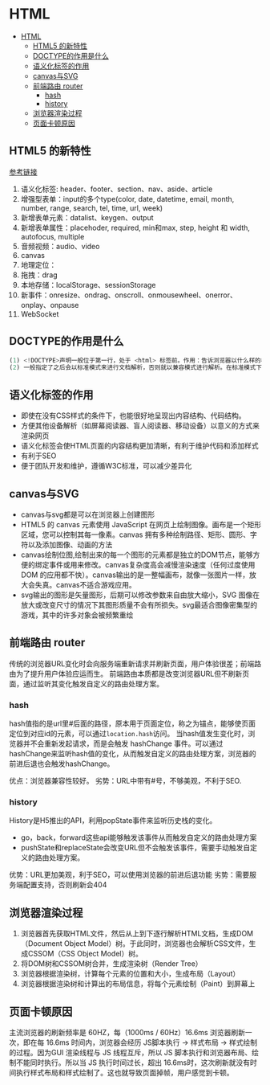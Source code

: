 # HTML

- [HTML](#html)
  - [HTML5 的新特性](#html5-的新特性)
  - [DOCTYPE的作用是什么](#doctype的作用是什么)
  - [语义化标签的作用](#语义化标签的作用)
  - [canvas与SVG](#canvas与svg)
  - [前端路由 router](#前端路由-router)
    - [hash](#hash)
    - [history](#history)
  - [浏览器渲染过程](#浏览器渲染过程)
  - [页面卡顿原因](#页面卡顿原因)

## HTML5 的新特性

[参考链接](https://www.cnblogs.com/ainyi/p/9777841.html)

1. 语义化标签: header、footer、section、nav、aside、article
2. 增强型表单：input的多个type(color, date, datetime, email, month, number, range, search, tel, time, url, week)
3. 新增表单元素：datalist、keygen、output
4. 新增表单属性：placehoder, required, min和max, step, height 和 width, autofocus, multiple
5. 音频视频：audio、video
6. canvas
7. 地理定位：
8. 拖拽：drag
9. 本地存储：localStorage、sessionStorage
10. 新事件：onresize、ondrag、onscroll、onmousewheel、onerror、onplay、onpause
11. WebSocket

## DOCTYPE的作用是什么

```js
(1) <!DOCTYPE>声明一般位于第一行，处于 <html> 标签前。作用：告诉浏览器以什么样的模式来解析文档。DOCTYPE 不存在或格式不正确会导致文档以兼容模式呈现。
(2) 一般指定了之后会以标准模式来进行文档解析，否则就以兼容模式进行解析。在标准模式下，浏览器的解析规则都是按照最新的标准进行解析的;在兼容模式下，浏览器会以向后兼容的方式来模拟老式浏览器的行为，以保证一些老的网站的正确访问。
```

## 语义化标签的作用

- 即使在没有CSS样式的条件下，也能很好地呈现出内容结构、代码结构。
- 方便其他设备解析（如屏幕阅读器、盲人阅读器、移动设备）以意义的方式来渲染网页
- 语义化标签会使HTML页面的内容结构更加清晰，有利于维护代码和添加样式
- 有利于SEO
- 便于团队开发和维护，遵循W3C标准，可以减少差异化

## canvas与SVG

- canvas与svg都是可以在浏览器上创建图形
- HTML5 的 canvas 元素使用 JavaScript 在网页上绘制图像。画布是一个矩形区域，您可以控制其每一像素。canvas 拥有多种绘制路径、矩形、圆形、字符以及添加图像、动画的方法
- canvas绘制位图,绘制出来的每一个图形的元素都是独立的DOM节点，能够方便的绑定事件或用来修改。canvas复杂度高会减慢渲染速度（任何过度使用 DOM 的应用都不快）。canvas输出的是一整幅画布，就像一张图片一样，放大会失真。canvas不适合游戏应用。
- svg输出的图形是矢量图形，后期可以修改参数来自由放大缩小，SVG 图像在放大或改变尺寸的情况下其图形质量不会有所损失。svg最适合图像密集型的游戏，其中的许多对象会被频繁重绘

## 前端路由 router
传统的浏览器URL变化时会向服务端重新请求并刷新页面，用户体验很差；前端路由为了提升用户体验应运而生。
前端路由本质都是改变浏览器URL但不刷新页面，通过监听其变化触发自定义的路由处理方案。

### hash
hash值指的是url里#后面的路径，原本用于页面定位，称之为锚点，能够使页面定位到对应id的元素，可以通过`location.hash`访问。
当hash值发生变化时，浏览器并不会重新发起请求，而是会触发 hashChange 事件。可以通过hashChange来监听hash值的变化，从而触发自定义的路由处理方案，浏览器的前进后退也会触发hashChange。

优点：浏览器兼容性较好。
劣势：URL中带有#号，不够美观，不利于SEO.

### history
History是H5推出的API，利用popState事件来监听历史栈的变化。
- go，back，forward这些api能够触发该事件从而触发自定义的路由处理方案
- pushState和replaceState会改变URL但不会触发该事件，需要手动触发自定义的路由处理方案。

优势：URL更加美观，利于SEO，可以使用浏览器的前进后退功能
劣势：需要服务端配置支持，否则刷新会404

## 浏览器渲染过程
1. 浏览器首先获取HTML文件，然后从上到下逐行解析HTML文档，生成DOM（Document Object Model）树。于此同时，浏览器也会解析CSS文件，生成CSSOM（CSS Object Model）树。
2. 将DOM树和CSSOM树合并，生成渲染树（Render Tree）
3. 浏览器根据渲染树，计算每个元素的位置和大小，生成布局（Layout）
4. 浏览器根据渲染树和计算出的布局信息，将每个元素绘制（Paint）到屏幕上

## 页面卡顿原因
主流浏览器的刷新频率是 60HZ，每（1000ms / 60Hz）16.6ms 浏览器刷新一次，即在每 16.6ms 时间内，浏览器会经历 JS脚本执行 → 样式布局 → 样式绘制的过程。因为GUI 渲染线程与 JS 线程互斥，所以 JS 脚本执行和浏览器布局、绘制不能同时执行。所以当 JS 执行时间过长，超出 16.6ms时，这次刷新就没有时间执行样式布局和样式绘制了。这也就导致页面掉帧，用户感觉到卡顿。